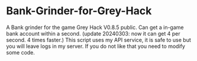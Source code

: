 # Bank-Grinder-for-Grey-Hack
A Bank grinder for the game Grey Hack V0.8.5 public. Can get a in-game bank account within a second. (update 20240303: now it can get 4 per second. 4 times faster.)
This script uses my API service, it is safe to use but you will leave logs in my server. If you do not like that you need to modify some code.
